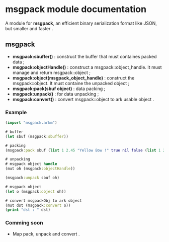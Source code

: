 # msgpack module documentation

A module for **msgpack**, an efficient binary serialization format like JSON, but smaller and faster .

## **msgpack**


+ **msgpack:sbuffer()** : construct the buffer that must containes packed data ;
+ **msgpack:objectHandle()** : construct a msgpack::object_handle. It must manage and return msgpack::object ;
+ **msgpack:object(msgpack_object_handle)** : construct the msgpack::object. It must containe the unpacked object ;
+ **msgpack:pack(sbuf object)** : data packing ;
+ **msgpack:unpack()** : for data unpacking ;
+ **msgpack:convert()** : convert msgpack::object to ark usable object .



### Example

``` clojure
(import "msgpack.arkm")

# buffer
(let sbuf (msgpack:sbuffer))

# packing
(msgpack:pack sbuf (list 1 2.45 "Yellow Bow !" true nil false (list 1 2.45 "hello !")))

# unpacking
# msgpack object handle
(mut oh (msgpack:objectHandle))

(msgpack:unpack sbuf oh)

# msgpack object
(let o (msgpack:object oh))

# convert msgpackObj to ark object
(mut dst (msgpack:convert o))
(print "dst : " dst)
```


### Comming soon

+ Map pack, unpack and convert .